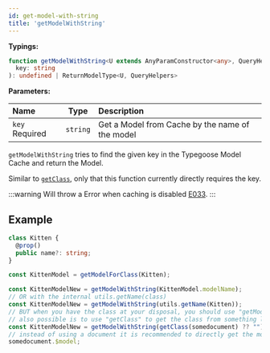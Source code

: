 ```yaml
---
id: get-model-with-string
title: 'getModelWithString'
---
```


**Typings:**

```ts
function getModelWithString<U extends AnyParamConstructor<any>, QueryHelpers = BeAnObject>(
  key: string
): undefined | ReturnModelType<U, QueryHelpers>
```

**Parameters:**

| Name                                                       |   Type   | Description                                     |
| :--------------------------------------------------------- | :------: | :---------------------------------------------- |
| `key` <span class="badge badge--secondary">Required</span> | `string` | Get a Model from Cache by the name of the model |

`getModelWithString` tries to find the given key in the Typegoose Model Cache and return the Model.

Similar to [`getClass`](./getClass.md), only that this function currently directly requires the key.

:::warning
Will throw a Error when caching is disabled [E033](../../guides/error-warning-details.md#cache-disabled-e033).
:::

## Example

```ts
class Kitten {
  @prop()
  public name?: string;
}

const KittenModel = getModelForClass(Kitten);

const KittenModelNew = getModelWithString(KittenModel.modelName);
// OR with the internal utils.getName(class)
const KittenModelNew = getModelWithString(utils.getName(Kitten));
// BUT when you have the class at your disposal, you should use "getModelForClass" - it will return the already compiled model
// also possible is to use "getClass" to get the class from something like a document, but it would be better to directly get the model from the document
const KittenModelNew = getModelWithString(getClass(somedocument) ?? "");
// instead of using a document it is recommended to directly get the model with
somedocument.$model;
```
